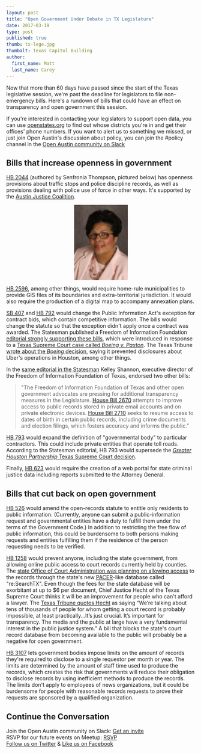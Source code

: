 ```yaml
---
layout: post
title: "Open Government Under Debate in TX Legislature"
date: 2017-03-19
type: post
published: true
thumb: tx-lege.jpg
thumbalt: Texas Capitol Building
author:
  first_name: Matt
  last_name: Carey
---
```


Now that more than 60 days have passed since the start of the Texas legislative session, we're past the deadline for legislators to file non-emergency bills. Here's a rundown of bills that could have an effect on transparency and open government this session.

If you're interested in contacting your legislators to support open data, you can use [openstates.org](https://openstates.org/find_your_legislator/) to find out whose districts you're in and get their offices' phone numbers. If you want to alert us to something we missed, or just join Open Austin's discussion about policy, you can join the #policy channel in the [Open Austin community on Slack](https://slack.open-austin.org/)

## Bills that increase openness in government

[HB 2044](https://openstates.org/tx/bills/85/HB2044/) (authored by Senfronia Thompson, pictured below) has openness provisions about traffic stops and police discipline records, as well as provisions dealing with police use of force in other ways. It's supported by the [Austin Justice Coalition](https://www.austinjustice.org/).

<img src="/assets/images/SenfroniaThompson.jpg" alt="Senfronia Thompson, author of HB 2044" style="margin: auto; display: block;">

[HB 2596](https://openstates.org/tx/bills/85/HB2596/), among other things, would require home-rule municipalities to provide GIS files of its boundaries and extra-territorial jurisdiction. It would also require the production of a digital map to accompany annexation plans.

[SB 407](https://openstates.org/tx/bills/85/SB407/) and [HB 792](https://openstates.org/tx/bills/85/HB792/) would change the Public Information Act's exception for contract bids, which contain competitive information. The bills would change the statute so that the exception didn't apply once a contract was awarded. The Statesman published a Freedom of Information Foundation [editorial strongly supporting these bills](http://www.mystatesman.com/news/opinion/commentary-texas-must-repair-damage-public-information-act/5ZvyZur7pm5HEJqyzb8zDL/), which were introduced in response to a [Texas Supreme Court case called _Boeing v. Paxton_](http://caselaw.findlaw.com/tx-supreme-court/1705303.html). The Texas Tribune [wrote about the _Boeing_ decision](https://www.texastribune.org/2016/08/05/lawmakers-eye-monstrous-loophole-keeps-contract-de/), saying it prevented disclosures about Uber's operations in Houston, among other things.

In the [same editorial in the Statesman](http://www.mystatesman.com/news/opinion/commentary-texas-must-repair-damage-public-information-act/5ZvyZur7pm5HEJqyzb8zDL/) Kelley Shannon, executive director of the Freedom of Information Foundation of Texas, endorsed two other bills:

> "The Freedom of Information Foundation of Texas and other open government advocates are pressing for additional transparency measures in the Legislature. [House Bill 2670](https://openstates.org/tx/bills/85/HB2670/) attempts to improve access to public records stored in private email accounts and on private electronic devices. [House Bill 2710](https://openstates.org/tx/bills/85/HB2710/) seeks to resume access to dates of birth in certain public records, including crime documents and election filings, which fosters accuracy and informs the public."

[HB 793](https://openstates.org/tx/bills/85/HB793/) would expand the definition of "governmental body" to particular contractors. This could include private entities that operate toll roads. According to the Statesman editorial, HB 793 would supersede the [_Greater Houston Partnership_ Texas Supreme Court decision](http://caselaw.findlaw.com/tx-supreme-court/1706354.html).

Finally, [HB 623](https://openstates.org/tx/bills/85/HB623/) would require the creation of a web portal for state criminal justice data including reports submitted to the Attorney General.

## Bills that cut back on open government

[HB 526](https://openstates.org/tx/bills/85/HB526/) would amend the open-records statute to entitle only residents to public information. (Currently, anyone can submit a public-information request and governmental entities have a duty to fulfill them under the terms of the Government Code.) In addition to restricting the free flow of public information, this could be burdensome to both persons making requests and entities fulfilling them if the residence of the person requesting needs to be verified.

[HB 1258](https://openstates.org/tx/bills/85/HB1258/) would prevent anyone, including the state government, from allowing online public access to court records currently held by counties. The [state Office of Court Administration was planning on allowing access](http://www.mystatesman.com/news/state--regional-govt--politics/texas-clerks-look-derail-web-based-public-access-court-records/pnNpmqoQlwe4s8xfBUZYbJ/) to the records through the state's new [PACER](https://www.pacer.gov/)-like database called "re:SearchTX". Even though the fees for the state database will be exorbitant at up to $6 per document, Chief Justice Hecht of the Texas Supreme Court thinks it will be an improvement for people who can't afford a lawyer. The [Texas Tribune quotes Hecht](https://www.texastribune.org/2017/03/09/seeing-turf-war-texas-counties-rally-against-statewide-records-portal/) as saying “We’re talking about tens of thousands of people for whom getting a court record is probably impossible, at least practically...It’s just crucial. It’s important for transparency. The media and the public at large have a very fundamental interest in the public justice system.” A bill that blocks the state's court record database from becoming available to the public will probably be a negative for open government.

[HB 3107](https://openstates.org/tx/bills/85/HB3107/) lets government bodies impose limits on the amount of records they're required to disclose to a single requestor per month or year. The limits are determined by the amount of staff time used to produce the records, which creates the risk that governments will reduce their obligation to disclose records by using inefficient methods to produce the records. The limits don't apply to employees of news organizations, but it could be burdensome for people with reasonable records requests to prove their requests are sponsored by a qualified organization.


## Continue the Conversation

Join the Open Austin community on Slack: [Get an invite](http://slack.open-austin.org/)
<br>
RSVP for our future events on Meetup: [RSVP](http://www.meetup.com/Open-Austin/)
<br>
[Follow us on Twitter](https://twitter.com/openaustin?lang=en)
& [Like us on Facebook](https://www.facebook.com/Open-Austin-412390968837071/)
